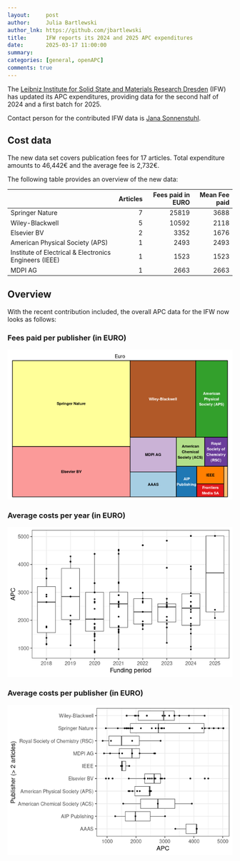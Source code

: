```yaml
---
layout:     post
author:     Julia Bartlewski
author_lnk: https://github.com/jbartlewski
title:      IFW reports its 2024 and 2025 APC expenditures
date:       2025-03-17 11:00:00
summary:    
categories: [general, openAPC]
comments: true
---
```





The [Leibniz Institute for Solid State and Materials Research Dresden](https://www.ifw-dresden.de/) (IFW) has updated its APC expenditures, providing data for the second half of 2024 and a first batch for 2025.

Contact person for the contributed IFW data is [Jana Sonnenstuhl](mailto:j.sonnenstuhl@ifw-dresden.de).

## Cost data




The new data set covers publication fees for 17 articles. Total expenditure amounts to 46,442€ and the average fee is 2,732€.


The following table provides an overview of the new data:



|                                                       | Articles| Fees paid in EURO| Mean Fee paid|
|:------------------------------------------------------|--------:|-----------------:|-------------:|
|Springer Nature                                        |        7|             25819|          3688|
|Wiley-Blackwell                                        |        5|             10592|          2118|
|Elsevier BV                                            |        2|              3352|          1676|
|American Physical Society (APS)                        |        1|              2493|          2493|
|Institute of Electrical & Electronics Engineers (IEEE) |        1|              1523|          1523|
|MDPI AG                                                |        1|              2663|          2663|



## Overview

With the recent contribution included, the overall APC data for the IFW now looks as follows:

### Fees paid per publisher (in EURO)

![plot of chunk tree_ifw_2025_03_17_full](/figure/tree_ifw_2025_03_17_full-1.png)

###  Average costs per year (in EURO)

![plot of chunk box_ifw_2025_03_17_year_full](/figure/box_ifw_2025_03_17_year_full-1.png)

###  Average costs per publisher (in EURO)

![plot of chunk box_ifw_2025_03_17_publisher_full](/figure/box_ifw_2025_03_17_publisher_full-1.png)
